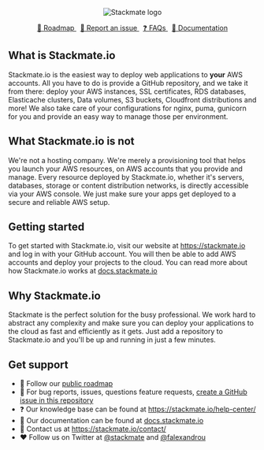 <p align="center">
  <img src="https://raw.githubusercontent.com/stackmate-io/stackmate.io/main/stackmate-logo.png" alt="Stackmate logo" />
</p>

<p align="center">
  <a href="https://github.com/stackmate-io/stackmate.io/projects/1">
    🧭 Roadmap
  </a>
  &nbsp;
  <a href="https://github.com/stackmate-io/stackmate.io/issues/new">
    🐞 Report an issue
  </a>
  &nbsp;
  <a href="https://stackmate.io/help-center/">
    ❓ FAQs
  </a>
  &nbsp;
  <a href="https://docs.stackmate.io">
    📖 Documentation
  </a>
</p>


## What is Stackmate.io
Stackmate.io is the easiest way to deploy web applications to **your** AWS accounts. All you have to do is provide a GitHub repository, and we take it from there: deploy your AWS instances, SSL certificates, RDS databases, Elasticache clusters, Data volumes, S3 buckets, Cloudfront distributions and more! We also take care of your configurations for nginx, puma, gunicorn for you and provide an easy way to manage those per environment.

## What Stackmate.io is not
We're not a hosting company. We're merely a provisioning tool that helps you launch your AWS resources, on AWS accounts that you provide and manage. Every resource deployed by Stackmate.io, whether it's servers, databases, storage or content distribution networks, is directly accessible via your AWS console. We just make sure your apps get deployed to a secure and reliable AWS setup.

## Getting started
To get started with Stackmate.io, visit our website at https://stackmate.io and log in with your GitHub account. You will then be able to add AWS accounts and deploy your projects to the cloud. You can read more about how Stackmate.io works at [docs.stackmate.io](https://docs.stackmate.io)

## Why Stackmate.io
Stackmate is the perfect solution for the busy professional. We work hard to abstract any complexity and make sure you can deploy your applications to the cloud as fast and efficiently as it gets. Just add a repository to Stackmate.io and you'll be up and running in just a few minutes.

## Get support
- 🧭 Follow our [public roadmap](https://github.com/stackmate-io/stackmate.io/projects/1)
- 🐞 For bug reports, issues, questions feature requests, [create a GitHub issue in this repository](https://github.com/stackmate-io/stackmate.io/issues/new)
- ❓ Our knowledge base can be found at https://stackmate.io/help-center/
- 📖 Our documentation can be found at [docs.stackmate.io](https://docs.stackmate.io)
- 📧 Contact us at https://stackmate.io/contact/
- ❤️ Follow us on Twitter at [@stackmate](https://twitter.com/stackmate) and [@falexandrou](https://twitter.com/falexandrou)
